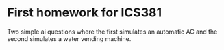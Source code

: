 # First homework for ICS381

Two simple ai questions where the first simulates an automatic AC and the second simulates a water vending machine.
